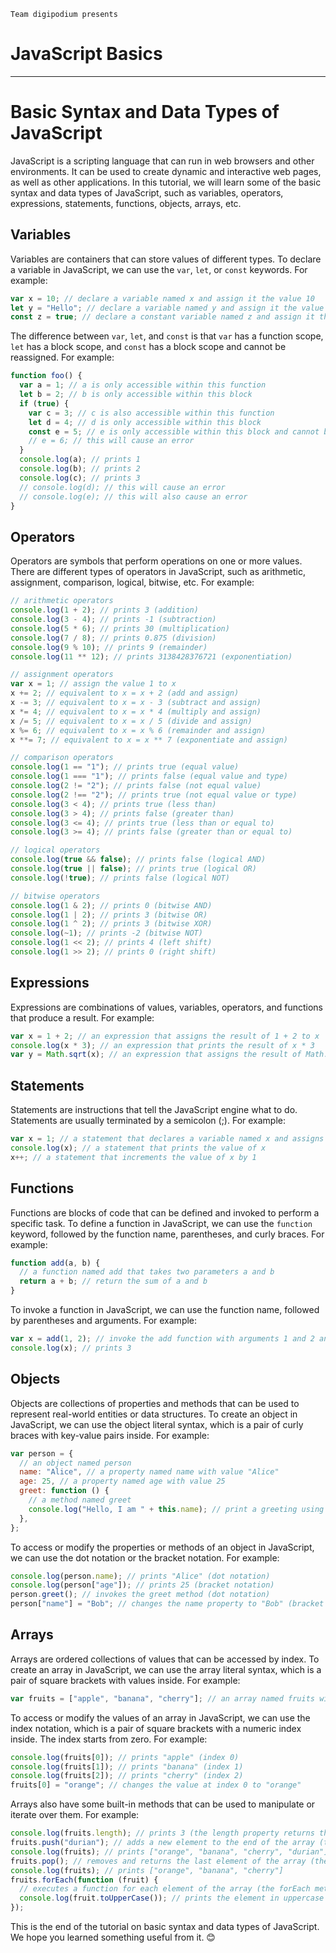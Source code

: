 `Team digipodium presents`
# JavaScript Basics
---
# Basic Syntax and Data Types of JavaScript

JavaScript is a scripting language that can run in web browsers and other environments. It can be used to create dynamic and interactive web pages, as well as other applications. In this tutorial, we will learn some of the basic syntax and data types of JavaScript, such as variables, operators, expressions, statements, functions, objects, arrays, etc.

## Variables

Variables are containers that can store values of different types. To declare a variable in JavaScript, we can use the `var`, `let`, or `const` keywords. For example:

```javascript
var x = 10; // declare a variable named x and assign it the value 10
let y = "Hello"; // declare a variable named y and assign it the value "Hello"
const z = true; // declare a constant variable named z and assign it the value true
```

The difference between `var`, `let`, and `const` is that `var` has a function scope, `let` has a block scope, and `const` has a block scope and cannot be reassigned. For example:

```javascript
function foo() {
  var a = 1; // a is only accessible within this function
  let b = 2; // b is only accessible within this block
  if (true) {
    var c = 3; // c is also accessible within this function
    let d = 4; // d is only accessible within this block
    const e = 5; // e is only accessible within this block and cannot be changed
    // e = 6; // this will cause an error
  }
  console.log(a); // prints 1
  console.log(b); // prints 2
  console.log(c); // prints 3
  // console.log(d); // this will cause an error
  // console.log(e); // this will also cause an error
}
```

## Operators

Operators are symbols that perform operations on one or more values. There are different types of operators in JavaScript, such as arithmetic, assignment, comparison, logical, bitwise, etc. For example:

```javascript
// arithmetic operators
console.log(1 + 2); // prints 3 (addition)
console.log(3 - 4); // prints -1 (subtraction)
console.log(5 * 6); // prints 30 (multiplication)
console.log(7 / 8); // prints 0.875 (division)
console.log(9 % 10); // prints 9 (remainder)
console.log(11 ** 12); // prints 3138428376721 (exponentiation)

// assignment operators
var x = 1; // assign the value 1 to x
x += 2; // equivalent to x = x + 2 (add and assign)
x -= 3; // equivalent to x = x - 3 (subtract and assign)
x *= 4; // equivalent to x = x * 4 (multiply and assign)
x /= 5; // equivalent to x = x / 5 (divide and assign)
x %= 6; // equivalent to x = x % 6 (remainder and assign)
x **= 7; // equivalent to x = x ** 7 (exponentiate and assign)

// comparison operators
console.log(1 == "1"); // prints true (equal value)
console.log(1 === "1"); // prints false (equal value and type)
console.log(2 != "2"); // prints false (not equal value)
console.log(2 !== "2"); // prints true (not equal value or type)
console.log(3 < 4); // prints true (less than)
console.log(3 > 4); // prints false (greater than)
console.log(3 <= 4); // prints true (less than or equal to)
console.log(3 >= 4); // prints false (greater than or equal to)

// logical operators
console.log(true && false); // prints false (logical AND)
console.log(true || false); // prints true (logical OR)
console.log(!true); // prints false (logical NOT)

// bitwise operators
console.log(1 & 2); // prints 0 (bitwise AND)
console.log(1 | 2); // prints 3 (bitwise OR)
console.log(1 ^ 2); // prints 3 (bitwise XOR)
console.log(~1); // prints -2 (bitwise NOT)
console.log(1 << 2); // prints 4 (left shift)
console.log(1 >> 2); // prints 0 (right shift)
```

## Expressions

Expressions are combinations of values, variables, operators, and functions that produce a result. For example:

```javascript
var x = 1 + 2; // an expression that assigns the result of 1 + 2 to x
console.log(x * 3); // an expression that prints the result of x * 3
var y = Math.sqrt(x); // an expression that assigns the result of Math.sqrt(x) to y
```

## Statements

Statements are instructions that tell the JavaScript engine what to do. Statements are usually terminated by a semicolon (;). For example:

```javascript
var x = 1; // a statement that declares a variable named x and assigns it the value 1
console.log(x); // a statement that prints the value of x
x++; // a statement that increments the value of x by 1
```

## Functions

Functions are blocks of code that can be defined and invoked to perform a specific task. To define a function in JavaScript, we can use the `function` keyword, followed by the function name, parentheses, and curly braces. For example:

```javascript
function add(a, b) {
  // a function named add that takes two parameters a and b
  return a + b; // return the sum of a and b
}
```

To invoke a function in JavaScript, we can use the function name, followed by parentheses and arguments. For example:

```javascript
var x = add(1, 2); // invoke the add function with arguments 1 and 2 and assign the result to x
console.log(x); // prints 3
```

## Objects

Objects are collections of properties and methods that can be used to represent real-world entities or data structures. To create an object in JavaScript, we can use the object literal syntax, which is a pair of curly braces with key-value pairs inside. For example:

```javascript
var person = {
  // an object named person
  name: "Alice", // a property named name with value "Alice"
  age: 25, // a property named age with value 25
  greet: function () {
    // a method named greet
    console.log("Hello, I am " + this.name); // print a greeting using this keyword to refer to the object itself
  },
};
```

To access or modify the properties or methods of an object in JavaScript, we can use the dot notation or the bracket notation. For example:

```javascript
console.log(person.name); // prints "Alice" (dot notation)
console.log(person["age"]); // prints 25 (bracket notation)
person.greet(); // invokes the greet method (dot notation)
person["name"] = "Bob"; // changes the name property to "Bob" (bracket notation)
```

## Arrays

Arrays are ordered collections of values that can be accessed by index. To create an array in JavaScript, we can use the array literal syntax, which is a pair of square brackets with values inside. For example:

```javascript
var fruits = ["apple", "banana", "cherry"]; // an array named fruits with three values
```

To access or modify the values of an array in JavaScript, we can use the index notation, which is a pair of square brackets with a numeric index inside. The index starts from zero. For example:

```javascript
console.log(fruits[0]); // prints "apple" (index 0)
console.log(fruits[1]); // prints "banana" (index 1)
console.log(fruits[2]); // prints "cherry" (index 2)
fruits[0] = "orange"; // changes the value at index 0 to "orange"
```

Arrays also have some built-in methods that can be used to manipulate or iterate over them. For example:

```javascript
console.log(fruits.length); // prints 3 (the length property returns the number of elements in the array)
fruits.push("durian"); // adds a new element to the end of the array (the push method)
console.log(fruits); // prints ["orange", "banana", "cherry", "durian"]
fruits.pop(); // removes and returns the last element of the array (the pop method)
console.log(fruits); // prints ["orange", "banana", "cherry"]
fruits.forEach(function (fruit) {
  // executes a function for each element of the array (the forEach method)
  console.log(fruit.toUpperCase()); // prints the element in uppercase
});
```

This is the end of the tutorial on basic syntax and data types of JavaScript. We hope you learned something useful from it. 😊
